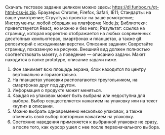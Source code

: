 Скачать тестовое задание целиком можно здесь: https://dl.funbox.ru/qt-html-css-js.zip.
Браузеры: Chrome, Firefox, Safari, IE11;
Стандарты: на ваше усмотрение;
Структура проекта: на ваше усмотрение;
Инструменты: любой сборщик на платформе Node.js;
Библиотеки: приветствуется React, но можно и без него;
Результат: ссылка на страницу, которая корректно отображается на любых
современных десктопных компьютерах, смартфонах и планшетах, а также git репозиторий с исходниками верстки.
Описание задания:
Сверстайте страницу, показанную на рисунке. Внешний вид должен полностью
соответствовать макету, а поведение — описанию задачи. Макет находится в
папке prototype, описание задачи ниже. 
1. Фон занимает всю площадь экрана, блок находится по центру вертикально и
горизонтально.
2. На планшетах упаковки располагаются треугольником, на смартфонах друг
под другом.
3. Информация о продукте может меняться.
4. Каждая из упаковок может быть выбрана или недоступна для выбора. Выбор
осуществляется нажатием на упаковку или на текст «купи» в описании.
5. Можно выбрать одновременно несколько упаковок, а также отменить свой
выбор повторным нажатием на упаковку.
6. Состояние наведения применяется к выбранной упаковке не сразу, а после
того, как курсор ушел с нее после первоначального выбора. 